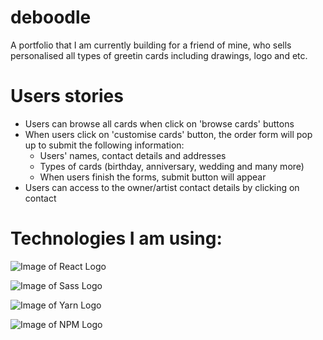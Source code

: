 # deboodle
A portfolio that I am currently building for a friend of mine, who sells personalised all types of greetin cards including drawings, logo and etc.

# Users stories
- Users can browse all cards when click on 'browse cards' buttons
- When users click on 'customise cards' button, the order form will pop up to submit the following information:
  - Users' names, contact details and addresses
  - Types of cards (birthday, anniversary, wedding and many more)
  - When users finish the forms, submit button will appear
 - Users can access to the owner/artist contact details by clicking on contact

# Technologies I am using:
![Image of React Logo](https://www.import.io/wp-content/uploads/2017/10/React-logo.png)

![Image of Sass Logo](https://blog.alexdevero.com/wp-content/uploads/2015/03/sass-logo.jpg)

![Image of Yarn Logo](https://miro.medium.com/max/9350/1*BCPTI5sT2C9JH76__X2WUg.png)

![Image of NPM Logo](https://www.agnosticdev.com/sites/default/files/2016-01/npm-logo_1.png)
